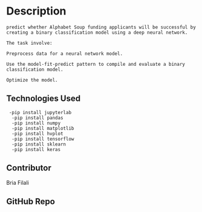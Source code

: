 # Description
```
predict whether Alphabet Soup funding applicants will be successful by creating a binary classification model using a deep neural network.

The task involve:

Preprocess data for a neural network model.

Use the model-fit-predict pattern to compile and evaluate a binary classification model.

Optimize the model.
```
## Technologies Used 
```
 -pip install jupyterlab
  -pip install pandas
  -pip install numpy
  -pip install matplotlib
  -pip install hvplot
  -pip install tensorflow
  -pip install sklearn
  -pip install keras 

```

## Contributor
Bria Filali

## GitHub Repo

